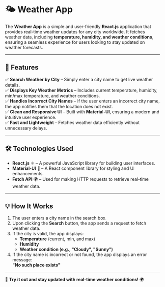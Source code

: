 # 🌤️ Weather App  

The **Weather App** is a simple and user-friendly **React.js** application that provides real-time weather updates for any city worldwide. It fetches weather data, including **temperature, humidity, and weather conditions**, ensuring a seamless experience for users looking to stay updated on weather forecasts.  

---

## 🚀 Features  

✅ **Search Weather by City** – Simply enter a city name to get live weather details.  
✅ **Displays Key Weather Metrics** – Includes current temperature, humidity, min/max temperature, and weather conditions.  
✅ **Handles Incorrect City Names** – If the user enters an incorrect city name, the app notifies them that the location does not exist.  
✅ **Clean and Responsive UI** – Built with **Material-UI**, ensuring a modern and intuitive user experience.  
✅ **Fast and Lightweight** – Fetches weather data efficiently without unnecessary delays.  

---

## 🛠️ Technologies Used  

- **React.js** ⚛️ – A powerful JavaScript library for building user interfaces.  
- **Material-UI** 🎨 – A React component library for styling and UI enhancements.  
- **Fetch API** 🌍 – Used for making HTTP requests to retrieve real-time weather data.  

---

## 💡 How It Works  

1. The user enters a city name in the search box.  
2. Upon clicking the **Search** button, the app sends a request to fetch weather data.  
3. If the city is valid, the app displays:  
   - **Temperature** (current, min, and max)  
   - **Humidity**  
   - **Weather condition (e.g., "Cloudy", "Sunny")**  
4. If the city name is incorrect or not found, the app displays an error message:  
   **"No such place exists"**  

---

🚀 **Try it out and stay updated with real-time weather conditions!** 🌍  
